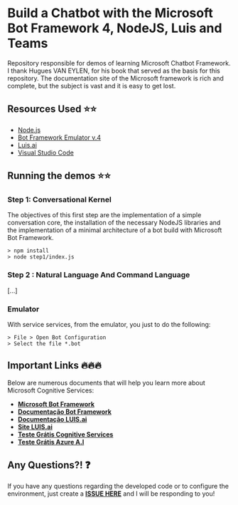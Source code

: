 # Build a Chatbot with the Microsoft Bot Framework 4, NodeJS, Luis and Teams

Repository responsible for demos of learning Microsoft Chatbot Framework. I thank Hugues VAN EYLEN, for his book that served as the basis for this repository. The documentation site of the Microsoft framework is rich and complete, but the subject is vast and it is easy to get lost.

## Resources Used ⭐️⭐️

- [Node.js](https://nodejs.org/en/)
- [Bot Framework Emulator v.4](https://github.com/Microsoft/BotFramework-Emulator/releases)
- [Luis.ai](https://luis.ai/home)
- [Visual Studio Code](https://code.visualstudio.com/)

## Running the demos ⭐️⭐️

### Step 1: Conversational Kernel

The objectives of this first step are the implementation of a simple conversation core, the installation of the necessary NodeJS libraries and the implementation of a minimal architecture of a bot build with Microsoft Bot Framework.

```
> npm install
> node step1/index.js
```

### Step 2 : Natural Language And Command Language

[...]


### Emulator

With service services, from the emulator, you just to do the following:

```
> File > Open Bot Configuration
> Select the file *.bot
```

## Important Links 🔥🔥🔥

Below are numerous documents that will help you learn more about Microsoft Cognitive Services:

- **[Microsoft Bot Framework](https://dev.botframework.com/)**
- **[Documentação Bot Framework](https://docs.microsoft.com/pt-br/azure/bot-service/?view=azure-bot-service-4.0)**
- **[Documentação LUIS.ai](https://docs.microsoft.com/pt-br/azure/bot-service/?view=azure-bot-service-4.0)**
- **[Site LUIS.ai](https://luis.ai/)**
- **[Teste Grátis Cognitive Services](https://azure.microsoft.com/services/cognitive-services/)**
- **[Teste Grátis Azure A.I](https://azure.microsoft.com/free/ai/)**

## Any Questions?! ❓

If you have any questions regarding the developed code or to configure the environment, just create a  **[ISSUE HERE](https://github.com/gleysonlf/demo-book-chatbot/issues)** and I will be responding to you! 